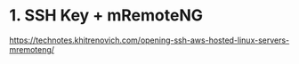 # 1. SSH Key + mRemoteNG
https://technotes.khitrenovich.com/opening-ssh-aws-hosted-linux-servers-mremoteng/
